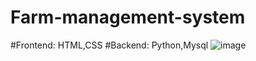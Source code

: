 # Farm-management-system
#Frontend: HTML,CSS
#Backend: Python,Mysql
![image](https://user-images.githubusercontent.com/114935940/232829397-bf034bc6-801f-452a-a8d3-9d4e6b5631d7.png)
